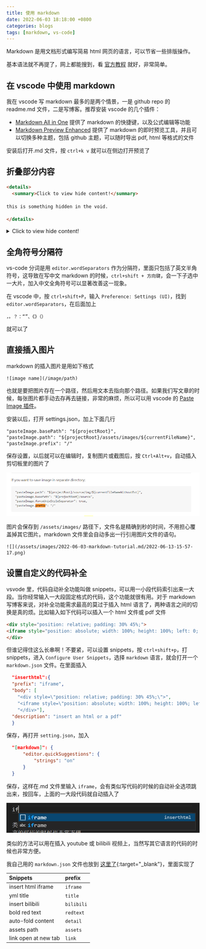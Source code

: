 ```yaml
---
title: 使用 markdown
date: 2022-06-03 18:18:00 +0800
categories: blogs
tags: [markdown, vs-code]
---
```


Markdown 是用文档形式编写简易 html 网页的语言，可以节省一些排版操作。

<!-- more -->

基本语法就不再提了，网上都能搜到，看 [官方教程](https://markdown.com.cn/basic-syntax/) 就好，非常简单。

## 在 vscode 中使用 markdown

我在 vscode 写 markdown 最多的是两个情景，一是 github repo 的 readme.md 文件，二是写博客。推荐安装 vscode 的几个插件：

* [Markdown All in One](https://marketplace.visualstudio.com/items?itemName=yzhang.markdown-all-in-one) 提供了 markdown 的快捷键，以及公式编辑等功能
* [Markdown Preview Enhanced](https://marketplace.visualstudio.com/items?itemName=shd101wyy.markdown-preview-enhanced) 提供了 markdown 的即时预览工具，并且可以切换多种主题，包括 github 主题，可以随时导出 pdf, html 等格式的文件

安装后打开.md 文件，按 `ctrl+k v` 就可以在侧边打开预览了

## 折叠部分内容

```markdown
<details>
  <summary>Click to view hide content!</summary>

this is something hidden in the void.

</details>
```

<details>
  <summary>Click to view hide content!</summary>

this is something hidden in the void.

</details>

## 全角符号分隔符

vs-code 分词是用 `editor.wordSeparators` 作为分隔符，里面只包括了英文半角符号，这导致在写中文 markdown 的时候，`ctrl+shift + 方向键`，会一下子选中一大片，加入中文全角符号可以显著改善这一现象。

在 vscode 中，按 `ctrl+shift+P`，输入 `Preference: Settings (UI)`，找到 `editor.wordSeparators`，在后面加上

    ，。？：“”、《》（）

就可以了

## 直接插入图片

markdown 的插入图片是用如下格式

    ![image name](/image/path)

也就是要把图片存在一个路径，然后用文本去指向那个路径。如果我们写文章的时候，每张图片都手动去存再去链接，非常的麻烦，所以可以用 vscode 的 [Paste Image 插件](https://marketplace.visualstudio.com/items?itemName=mushan.vscode-paste-image)。

安装以后，打开 settings.json，加上下面几行

    "pasteImage.basePath": "${projectRoot}",
    "pasteImage.path": "${projectRoot}/assets/images/${currentFileName}",
    "pasteImage.prefix": "/"

保存设置，以后就可以在编辑时，复制图片或截图后，按 `Ctrl+Alt+v`，自动插入剪切板里的图片了

![](/assets/images/2022-06-03-markdown-tutorial.md/2022-06-13-15-57-17.png)

图片会保存到 `/assets/images/` 路径下，文件名是精确到秒的时间，不用担心覆盖掉其它图片。markdown 文件里会自动多出一行引用图片文件的语句。

    ![](/assets/images/2022-06-03-markdown-tutorial.md/2022-06-13-15-57-17.png)

## 设置自定义的代码补全

vsvode 里，代码自动补全功能叫做 snippets，可以用一小段代码索引出来一大段。当你经常输入一大段固定格式的代码，这个功能就很有用。对于 markdown 写博客来说，对补全功能需求最高的莫过于插入 html 语言了，两种语言之间的切换是真的烦。比如输入如下代码可以插入一个 html 文件或 pdf 文件

```html
<div style="position: relative; padding: 30% 45%;">
<iframe style="position: absolute; width: 100%; height: 100%; left: 0; top: 0;" src="/path/to/file" frameborder="no" scrolling="no" allowfullscreen="true"></iframe>
</div>
```

但谁记得住这么长串啊！不要紧，可以设置 snippets，按 `ctrl+shift+p`，打 snippets，进入 `Configure User Snippets`，选择 `markdown` 语言，就会打开一个 `markdown.json` 文件。在里面插入

```json
  "inserthtml":{
  "prefix": "iframe",
  "body": [
    "<div style=\"position: relative; padding: 30% 45%;\">",
    "<iframe style=\"position: absolute; width: 100%; height: 100%; left: 0; top: 0;\"src=\"$1\"frameborder=\"no\"scrolling=\"no\"allowfullscreen=\"true\"></iframe>",
    "</div>"],
  "description": "insert an html or a pdf"
  }
```

保存，再打开 `setting.json`，加入

```json
  "[markdown]": {
      "editor.quickSuggestions": {
          "strings": "on"
      }
  }
```

保存，这样在.md 文件里输入 `iframe`，会有类似写代码的时候的自动补全选项跳出来，按回车，上面的一大段代码就自动插入了

![](/assets/images/2022-06-03-markdown-tutorial.md/2022-06-13-17-17-10.png)

类似的方法可以用在插入 youtube 或 bilibili 视频上，当然写其它语言的代码的时候也非常方便。

我自己用的 `markdown.json` 文件也放到 [这里了](/assets/images/2022-06-03-markdown-tutorial.md/markdown.json){:target="_blank"}，里面实现了

| Snippets             | prefix     |
| :------------------- | :--------- |
| insert html iframe   | `iframe`   |
| yml title            | `title`    |
| insert bilibili      | `bilibili` |
| bold red text        | `redtext`  |
| auto-fold content    | `detail`   |
| assets path          | `assets`   |
| link open at new tab | `link`     |

